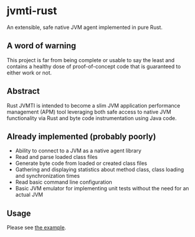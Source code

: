 jvmti-rust
==========

An extensible, safe native JVM agent implemented in pure Rust.

## A word of warning

This project is far from being complete or usable to say the least and contains
a healthy dose of proof-of-concept code that is guaranteed to either work or not.

## Abstract

Rust JVMTI is intended to become a slim JVM
application performance management (APM) tool leveraging both safe access to native
JVM functionality via Rust and byte code instrumentation using Java code.  

## Already implemented (probably poorly)

* Ability to connect to a JVM as a native agent library
* Read and parse loaded class files
* Generate byte code from loaded or created class files
* Gathering and displaying statistics about method class, class loading and synchronization times
* Read basic command line configuration
* Basic JVM emulator for implementing unit tests without the need for an actual JVM

## Usage

Please see [the example](../sample/README.md).
